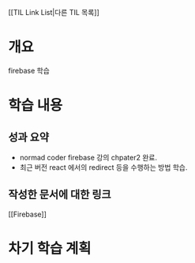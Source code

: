 [[TIL Link List|다른 TIL 목록]]
# 개요
firebase 학습

# 학습 내용
## 성과 요약
- normad coder firebase 강의 chpater2 완료.
- 최근 버전 react 에서의 redirect 등을 수행하는 방법 학습.

## 작성한 문서에 대한 링크
[[Firebase]]

# 차기 학습 계획